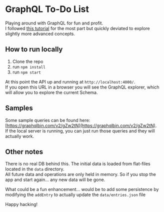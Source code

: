 # GraphQL To-Do List

Playing around with GraphQL for fun and profit.  
I followed [this tutorial](https://www.howtographql.com/graphql-js/0-introduction/) for the most part but quickly deviated to explore slightly more advanced concepts.

## How to run locally
1. Clone the repo
2. run `npm install`
3. run `npm start`

At this point the API up and running at `http://localhost:4000/`.  
If you open this URL in a browser you will see the GraphQL explorer, which will allow you to explore the current Schema.  

## Samples
Some sample queries can be found here: [https://graphqlbin.com/v2/gZw2tN](https://graphqlbin.com/v2/gZw2tN).  
If the local server is running, you can just run those queries and they will actually work.


## Other notes
There is no real DB behind this. The initial data is loaded from flat-files located in the `data` directory.  
All future data and operations are only held in memory. So if you stop the app and start again... any new data will be gone.  

What could be a fun enhancement... would be to add some persistence by modifying the `addEntry` to actually update the `data/entries.json` file


Happy hacking!
